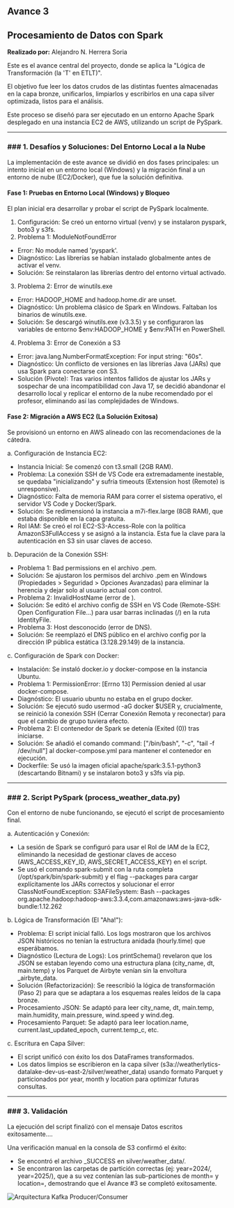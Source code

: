 ## Avance 3

## Procesamiento de Datos con Spark

**Realizado por:** Alejandro N. Herrera Soria

Este es el avance central del proyecto, donde se aplica la "Lógica de Transformación (la 'T' en ETLT)".

El objetivo fue leer los datos crudos de las distintas fuentes almacenadas en la capa bronze, unificarlos, limpiarlos y escribirlos en una capa silver optimizada, listos para el análisis.

Este proceso se diseñó para ser ejecutado en un entorno Apache Spark desplegado en una instancia EC2 de AWS, utilizando un script de PySpark.

---

### ### 1. Desafíos y Soluciones: Del Entorno Local a la Nube

La implementación de este avance se dividió en dos fases principales: un intento inicial en un entorno local (Windows) y la migración final a un entorno de nube (EC2/Docker), que fue la solución definitiva.

#### Fase 1: Pruebas en Entorno Local (Windows) y Bloqueo

El plan inicial era desarrollar y probar el script de PySpark localmente.

1. Configuración: Se creó un entorno virtual (venv) y se instalaron pyspark, boto3 y s3fs.
2. Problema 1: ModuleNotFoundError

* Error: No module named 'pyspark'.
* Diagnóstico: Las librerías se habían instalado globalmente antes de activar el venv.
* Solución: Se reinstalaron las librerías dentro del entorno virtual activado.

3. Problema 2: Error de winutils.exe

* Error: HADOOP_HOME and hadoop.home.dir are unset.
* Diagnóstico: Un problema clásico de Spark en Windows. Faltaban los binarios de winutils.exe.
* Solución: Se descargó winutils.exe (v3.3.5) y se configuraron las variables de entorno $env:HADOOP_HOME y $env:PATH en PowerShell.

4. Problema 3: Error de Conexión a S3

* Error: java.lang.NumberFormatException: For input string: "60s".
* Diagnóstico: Un conflicto de versiones en las librerías Java (JARs) que usa Spark para conectarse con S3.
* Solución (Pivote): Tras varios intentos fallidos de ajustar los JARs y sospechar de una incompatibilidad con Java 17, se decidió abandonar el desarrollo local y replicar el entorno de la nube recomendado por el profesor, eliminando así las complejidades de Windows.

#### Fase 2: Migración a AWS EC2 (La Solución Exitosa)

Se provisionó un entorno en AWS alineado con las recomendaciones de la cátedra.

a. Configuración de Instancia EC2:

* Instancia Inicial: Se comenzó con t3.small (2GB RAM).
* Problema: La conexión SSH de VS Code era extremadamente inestable, se quedaba "inicializando" y sufría timeouts (Extension host (Remote) is unresponsive).
* Diagnóstico: Falta de memoria RAM para correr el sistema operativo, el servidor VS Code y Docker/Spark.
* Solución: Se redimensionó la instancia a m7i-flex.large (8GB RAM), que estaba disponible en la capa gratuita.
* Rol IAM: Se creó el rol EC2-S3-Access-Role con la política AmazonS3FullAccess y se asignó a la instancia. Esta fue la clave para la autenticación en S3 sin usar claves de acceso.

b. Depuración de la Conexión SSH:

* Problema 1: Bad permissions en el archivo .pem.
* Solución: Se ajustaron los permisos del archivo .pem en Windows (Propiedades > Seguridad > Opciones Avanzadas) para eliminar la herencia y dejar solo al usuario actual con control.
* Problema 2: InvalidHostName (error de \).
* Solución: Se editó el archivo config de SSH en VS Code (Remote-SSH: Open Configuration File...) para usar barras inclinadas (/) en la ruta IdentityFile.
* Problema 3: Host desconocido (error de DNS).
* Solución: Se reemplazó el DNS público en el archivo config por la dirección IP pública estática (3.128.29.149) de la instancia.

c. Configuración de Spark con Docker:

* Instalación: Se instaló docker.io y docker-compose en la instancia Ubuntu.
* Problema 1: PermissionError: [Errno 13] Permission denied al usar docker-compose.
* Diagnóstico: El usuario ubuntu no estaba en el grupo docker.
* Solución: Se ejecutó sudo usermod -aG docker $USER y, crucialmente, se reinició la conexión SSH (Cerrar Conexión Remota y reconectar) para que el cambio de grupo tuviera efecto.
* Problema 2: El contenedor de Spark se detenía (Exited (0)) tras iniciarse.
* Solución: Se añadió el comando command: ["/bin/bash", "-c", "tail -f /dev/null"] al docker-compose.yml para mantener el contenedor en ejecución.
* Dockerfile: Se usó la imagen oficial apache/spark:3.5.1-python3 (descartando Bitnami) y se instalaron boto3 y s3fs vía pip.

---

### ### 2. Script PySpark (process_weather_data.py)

Con el entorno de nube funcionando, se ejecutó el script de procesamiento final.

a. Autenticación y Conexión:

* La sesión de Spark se configuró para usar el Rol de IAM de la EC2, eliminando la necesidad de gestionar claves de acceso (AWS_ACCESS_KEY_ID, AWS_SECRET_ACCESS_KEY) en el script.
* Se usó el comando spark-submit con la ruta completa (/opt/spark/bin/spark-submit) y el flag --packages para cargar explícitamente los JARs correctos y solucionar el error ClassNotFoundException: S3AFileSystem:
  Bash
  --packages org.apache.hadoop:hadoop-aws:3.3.4,com.amazonaws:aws-java-sdk-bundle:1.12.262

b. Lógica de Transformación (El "Aha!"):

* Problema: El script inicial falló. Los logs mostraron que los archivos JSON históricos no tenían la estructura anidada (hourly.time) que esperábamos.
* Diagnóstico (Lectura de Logs): Los printSchema() revelaron que los JSON se estaban leyendo como una estructura plana (city_name, dt, main.temp) y los Parquet de Airbyte venían sin la envoltura _airbyte_data.
* Solución (Refactorización): Se reescribió la lógica de transformación (Paso 2) para que se adaptara a los esquemas reales leídos de la capa bronze.
* Procesamiento JSON: Se adaptó para leer city_name, dt, main.temp, main.humidity, main.pressure, wind.speed y wind.deg.
* Procesamiento Parquet: Se adaptó para leer location.name, current.last_updated_epoch, current.temp_c, etc.

c. Escritura en Capa Silver:

* El script unificó con éxito los dos DataFrames transformados.
* Los datos limpios se escribieron en la capa silver (s3a://weatherlytics-datalake-dev-us-east-2/silver/weather_data) usando formato Parquet y particionados por year, month y location para optimizar futuras consultas.

---

### ### 3. Validación

La ejecución del script finalizó con el mensaje Datos escritos exitosamente....

Una verificación manual en la consola de S3 confirmó el éxito:

* Se encontró el archivo _SUCCESS en silver/weather_data/.
* Se encontraron las carpetas de partición correctas (ej: year=2024/, year=2025/), que a su vez contenían las sub-particiones de month= y location=, demostrando que el Avance #3 se completó exitosamente.

![Arquitectura Kafka Producer/Consumer](consumer_py.jpg)
